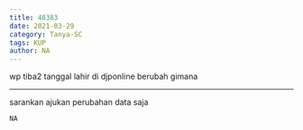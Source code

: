 ```yaml
---
title: 48383
date: 2021-03-29
category: Tanya-SC
tags: KUP
author: NA
---
```


wp tiba2 tanggal lahir di djponline berubah gimana

---

sarankan ajukan perubahan data saja

`NA`
